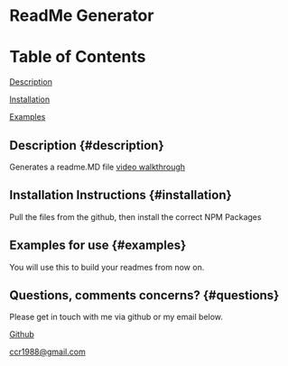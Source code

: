 # ReadMe Generator
# Table of Contents

[Description](#description)

[Installation](#installation)

[Examples](#examples)

## Description {#description}

Generates a readme.MD file
[video walkthrough](https://bootcampspot.instructuremedia.com/embed/cf9b3f0c-bba1-460d-abea-2e52f44e7815)

## Installation Instructions {#installation}

Pull the files from the github, then install the correct NPM Packages

## Examples for use {#examples}

You will use this to build your readmes from now on.

## Questions, comments concerns? {#questions}

Please get in touch with me via github or my email below.

[Github](https://www.github.com/chase-risinger)

ccr1988@gmail.com


